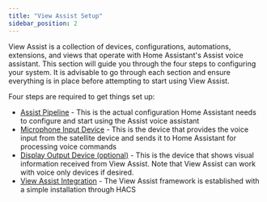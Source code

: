 ```yaml
---
title: "View Assist Setup"
sidebar_position: 2
---
```

View Assist is a collection of devices, configurations, automations, extensions, and views that operate with Home Assistant's Assist voice assistant.  This section will guide you through the four steps to configuring your system.  It is advisable to go through each section and ensure everything is in place before attempting to start using View Assist.

Four steps are required to get things set up:

* [Assist Pipeline](./assist-pipeline/index.md) - This is the actual configuration Home Assistant needs to configure and start using the Assist voice assistant
* [Microphone Input Device](./microphone-devices/index.md) - This is the device that provides the voice input from the satellite device and sends it to Home Assistant for processing voice commands
* [Display Output Device (optional)](./display-devices/index.md) - This is the device that shows visual information received from View Assist.  Note that View Assist can work with voice only devices if desired.
* [View Assist Integration](./view-assist-integration/index.md) - The View Assist framework is established with a simple installation through HACS
